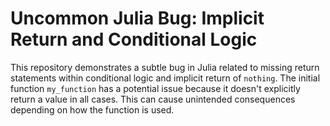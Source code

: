 # Uncommon Julia Bug: Implicit Return and Conditional Logic

This repository demonstrates a subtle bug in Julia related to missing return statements within conditional logic and implicit return of `nothing`.  The initial function `my_function` has a potential issue because it doesn't explicitly return a value in all cases.  This can cause unintended consequences depending on how the function is used.